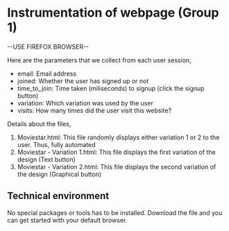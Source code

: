 # Instrumentation of webpage (Group 1)

--USE FIREFOX BROWSER--

Here are the parameters that we collect from each user session,
* email: Email address
* joined: Whether the user has signed up or not
* time_to_join: Time taken (miliseconds) to signup (click the signup button)
* variation: Which variation was used by the user
* visits: How many times did the user visit this website?

Details about the files,
1. Moviestar.html: This file randomly displays either variation 1 or 2 to the user. Thus, fully automated
2. Moviestar - Variation 1.html: This file displays the first variation of the design (Text button)
3. Moviestar - Variation 2.html: This file displays the second variation of the design (Graphical button)

## Technical environment
No special packages or tools has to be installed. Download the file and you can get started with your default browser.

